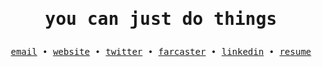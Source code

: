 <h1 align="center"><pre>you can just do things</pre></h1>
<p align="center">
  <samp>
    <a href="mailto:m@maxp.co">email</a>
    &bull;
    <a href="https://maxp.co">website</a>
    &bull;
    <a href="https://x.com/maxpetretta">twitter</a>
    &bull;
    <a href="https://warpcast.com/maxp.eth">farcaster</a>
    &bull;
    <a href="https://linkedin.com/in/maxpetretta">linkedin</a>
    &bull;
    <a href="https://raw.githubusercontent.com/maxpetretta/resume/master/Maximilian%20Petretta%20Resume.pdf">resume</a>
  </samp>
</p>
